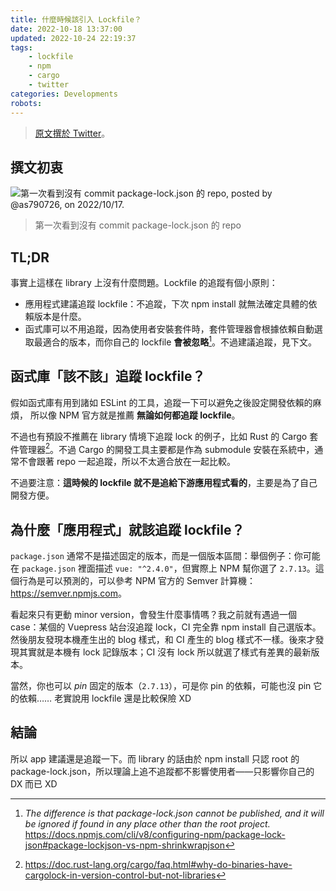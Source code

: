 ```yaml
---
title: 什麼時候該引入 Lockfile？
date: 2022-10-18 13:37:00
updated: 2022-10-24 22:19:37
tags:
    - lockfile
    - npm
    - cargo
    - twitter
categories: Developments
robots:
---
```


> [原文撰於 Twitter](https://twitter.com/bystartw/status/1582244519319597056?s=61&t=E09UfEWbDsXiuks4rs0Y3g)。

## 撰文初衷

![第一次看到沒有 commit package-lock.json 的 repo, posted by @as790726, on 2022/10/17.](twitter-original-post.png)

> 第一次看到沒有 commit package-lock.json 的 repo

## TL;DR

事實上這樣在 library 上沒有什麼問題。Lockfile 的追蹤有個小原則：

- 應用程式建議追蹤 lockfile：不追蹤，下次 npm install 就無法確定具體的依賴版本是什麼。
- 函式庫可以不用追蹤，因為使用者安裝套件時，套件管理器會根據依賴自動選取最適合的版本，而你自己的 lockfile **會被忽略**[^1]。不過建議追蹤，見下文。

[^1]: _The difference is that package-lock.json cannot be published, and it will be ignored if found in any place other than the root project._ <https://docs.npmjs.com/cli/v8/configuring-npm/package-lock-json#package-lockjson-vs-npm-shrinkwrapjson>

## 函式庫「該不該」追蹤 lockfile？

假如函式庫有用到諸如 ESLint 的工具，追蹤一下可以避免之後設定開發依賴的麻煩，
所以像 NPM 官方就是推薦 **無論如何都追蹤 lockfile**。

不過也有預設不推薦在 library 情境下追蹤 lock 的例子，比如 Rust 的 Cargo 套件管理器[^2]。不過 Cargo 的開發工具主要都是作為 submodule 安裝在系統中，通常不會跟著 repo 一起追蹤，所以不太適合放在一起比較。

不過要注意：**這時候的 lockfile 就不是追給下游應用程式看的**，主要是為了自己開發方便。

[^2]: <https://doc.rust-lang.org/cargo/faq.html#why-do-binaries-have-cargolock-in-version-control-but-not-libraries>

## 為什麼「應用程式」就該追蹤 lockfile？

`package.json` 通常不是描述固定的版本，而是一個版本區間：舉個例子：你可能在 `package.json` 裡面描述 `vue: "^2.4.0"`，但實際上 NPM 幫你選了 `2.7.13`。這個行為是可以預測的，可以參考 NPM 官方的 Semver 計算機：<https://semver.npmjs.com>。

看起來只有更動 minor version，會發生什麼事情嗎？我之前就有遇過一個 case：某個的 Vuepress 站台沒追蹤 lock，CI 完全靠 npm install 自己選版本。然後朋友發現本機產生出的 blog 樣式，和 CI 產生的 blog 樣式不一樣。後來才發現其實就是本機有 lock 記錄版本；CI 沒有 lock 所以就選了樣式有差異的最新版本。

當然，你也可以 _pin_ 固定的版本（`2.7.13`），可是你 pin 的依賴，可能也沒 pin 它的依賴…… 老實說用 lockfile 還是比較保險 XD

## 結論

所以 app 建議還是追蹤一下。而 library 的話由於 npm install 只認 root 的 package-lock.json，所以理論上追不追蹤都不影響使用者——只影響你自己的 DX 而已 XD
